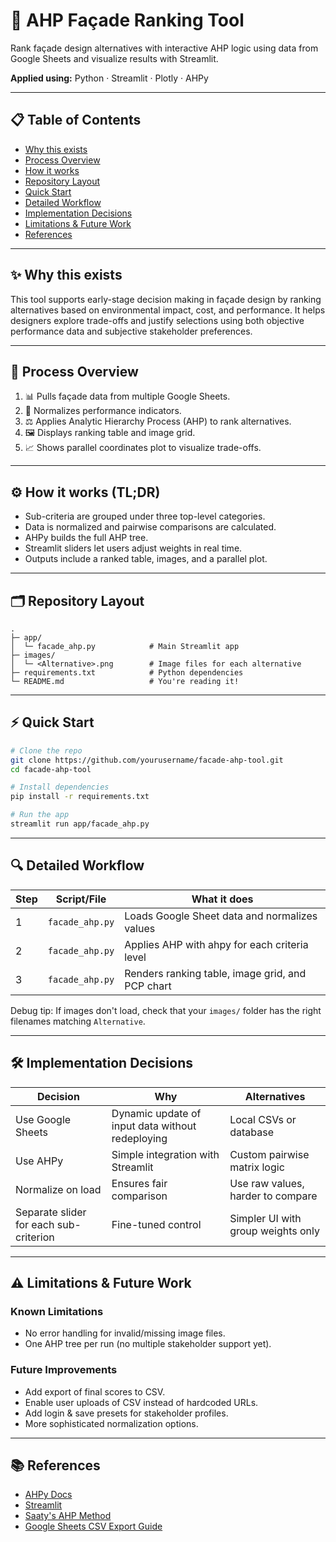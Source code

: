 # 🧲 AHP Façade Ranking Tool

Rank façade design alternatives with interactive AHP logic using data from Google Sheets and visualize results with Streamlit.

**Applied using:** Python · Streamlit · Plotly · AHPy

---

## 📋 Table of Contents

* [Why this exists](#-why-this-exists)
* [Process Overview](#-process-overview)
* [How it works ](#-how-it-works-)
* [Repository Layout](#-repository-layout)
* [Quick Start](#-quick-start)
* [Detailed Workflow](#-detailed-workflow)
* [Implementation Decisions](#-implementation-decisions)
* [Limitations & Future Work](#-limitations--future-work)
* [References](#-references)

---

## ✨ Why this exists

This tool supports early-stage decision making in façade design by ranking alternatives based on environmental impact, cost, and performance. It helps designers explore trade-offs and justify selections using both objective performance data and subjective stakeholder preferences.

---

## 🚦 Process Overview

1. 📊 Pulls façade data from multiple Google Sheets.
2. 🧮 Normalizes performance indicators.
3. ⚖️ Applies Analytic Hierarchy Process (AHP) to rank alternatives.
4. 🖼️ Displays ranking table and image grid.
5. 📈 Shows parallel coordinates plot to visualize trade-offs.

---

## ⚙️ How it works (TL;DR)

* Sub-criteria are grouped under three top-level categories.
* Data is normalized and pairwise comparisons are calculated.
* AHPy builds the full AHP tree.
* Streamlit sliders let users adjust weights in real time.
* Outputs include a ranked table, images, and a parallel plot.

---

## 🗂️ Repository Layout

```
.
├─ app/
│  └─ facade_ahp.py            # Main Streamlit app
├─ images/
│  └─ <Alternative>.png        # Image files for each alternative
├─ requirements.txt            # Python dependencies
└─ README.md                   # You're reading it!
```

---

## ⚡ Quick Start

```bash
# Clone the repo
git clone https://github.com/yourusername/facade-ahp-tool.git
cd facade-ahp-tool

# Install dependencies
pip install -r requirements.txt

# Run the app
streamlit run app/facade_ahp.py
```

---

## 🔍 Detailed Workflow

| Step | Script/File     | What it does                                     |
| ---- | --------------- | ------------------------------------------------ |
| 1    | `facade_ahp.py` | Loads Google Sheet data and normalizes values    |
| 2    | `facade_ahp.py` | Applies AHP with ahpy for each criteria level    |
| 3    | `facade_ahp.py` | Renders ranking table, image grid, and PCP chart |

Debug tip: If images don't load, check that your `images/` folder has the right filenames matching `Alternative`.

---

## 🛠 Implementation Decisions

| Decision                               | Why                                              | Alternatives                       |
| -------------------------------------- | ------------------------------------------------ | ---------------------------------- |
| Use Google Sheets                      | Dynamic update of input data without redeploying | Local CSVs or database             |
| Use AHPy                               | Simple integration with Streamlit                | Custom pairwise matrix logic       |
| Normalize on load                      | Ensures fair comparison                          | Use raw values, harder to compare  |
| Separate slider for each sub-criterion | Fine-tuned control                               | Simpler UI with group weights only |

---

## ⚠️ Limitations & Future Work

### Known Limitations

* No error handling for invalid/missing image files.
* One AHP tree per run (no multiple stakeholder support yet).

### Future Improvements

* Add export of final scores to CSV.
* Enable user uploads of CSV instead of hardcoded URLs.
* Add login & save presets for stakeholder profiles.
* More sophisticated normalization options.

---

## 📚 References

* [AHPy Docs](https://github.com/robbieaverill/ahpy)
* [Streamlit](https://docs.streamlit.io/)
* [Saaty's AHP Method](https://en.wikipedia.org/wiki/Analytic_hierarchy_process)
* [Google Sheets CSV Export Guide](https://support.google.com/docs/answer/9143383)
